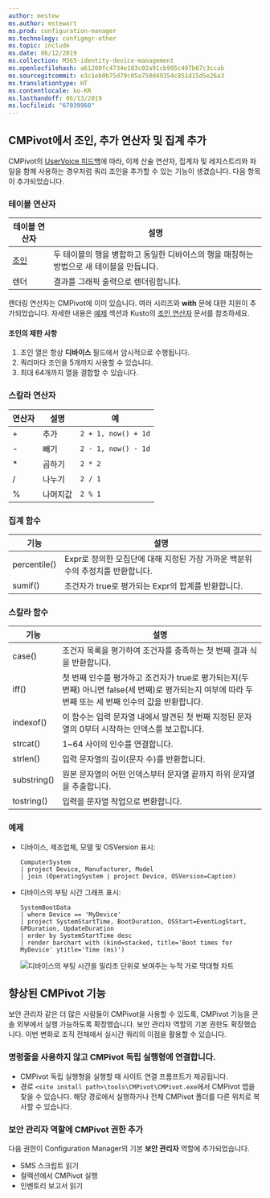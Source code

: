 ```yaml
---
author: mestew
ms.author: mstewart
ms.prod: configuration-manager
ms.technology: configmgr-other
ms.topic: include
ms.date: 06/12/2019
ms.collection: M365-identity-device-management
ms.openlocfilehash: a61200fc4734e103c02a91cb995c497b67c3ccab
ms.sourcegitcommit: e3c1eb0b75d79c05a750d49354c851d15d5e26a3
ms.translationtype: HT
ms.contentlocale: ko-KR
ms.lasthandoff: 06/13/2019
ms.locfileid: "67039960"
---
```

## <a name="bkmk_cmpivot"></a> CMPivot에서 조인, 추가 연산자 및 집계 추가
<!--4054074-->
 CMPivot의 [UserVoice 피드백](https://configurationmanager.uservoice.com/forums/300492-ideas/suggestions/35636239-cmpivot-additional-operators-and-joins)에 따라, 이제 산술 연산자, 집계자 및 레지스트리와 파일을 함께 사용하는 경우처럼 쿼리 조인을 추가할 수 있는 기능이 생겼습니다. 다음 항목이 추가되었습니다.

### <a name="table-operators"></a>테이블 연산자

|테이블 연산자| 설명|
|-----|-----|
| [조인](https://docs.microsoft.com/azure/kusto/query/joinoperator)| 두 테이블의 행을 병합하고 동일한 디바이스의 행을 매칭하는 방법으로 새 테이블을 만듭니다.|
|렌더|결과를 그래픽 출력으로 렌더링합니다.|

렌더링 연산자는 CMPivot에 이미 있습니다. 여러 시리즈와 **with** 문에 대한 지원이 추가되었습니다. 자세한 내용은 [예제](#bkmk_cmpivot-examples) 섹션과 Kusto의 [조인 연산자](https://docs.microsoft.com/azure/kusto/query/joinoperator) 문서를 참조하세요. 

#### <a name="limitations-for-joins"></a>조인의 제한 사항

1. 조인 열은 항상 **디바이스** 필드에서 암시적으로 수행됩니다.
1. 쿼리마다 조인을 5개까지 사용할 수 있습니다.
1. 최대 64개까지 열을 결합할 수 있습니다.

### <a name="scalar-operators"></a>스칼라 연산자

|연산자| 설명|예|
|-----|-----|-----|
| + | 추가| `2 + 1, now() + 1d`|
| - |  빼기| `2 - 1, now() - 1d`|
| * | 곱하기| `2 * 2`|
| / | 나누기 | `2 / 1`|
| % | 나머지값 | `2 % 1`

### <a name="aggregation-functions"></a>집계 함수

|기능| 설명|
|-----|-----|
| percentile()| Expr로 정의한 모집단에 대해 지정된 가장 가까운 백분위수의 추정치를 반환합니다.|
| sumif() | 조건자가 true로 평가되는 Expr의 합계를 반환합니다.|

### <a name="scalar-functions"></a>스칼라 함수

|기능| 설명|
|-----|-----|
| case()| 조건자 목록을 평가하여 조건자를 충족하는 첫 번째 결과 식을 반환합니다. |
| iff() | 첫 번째 인수를 평가하고 조건자가 true로 평가되는지(두 번째) 아니면 false(세 번째)로 평가되는지 여부에 따라 두 번째 또는 세 번째 인수의 값을 반환합니다.|
 | indexof() | 이 함수는 입력 문자열 내에서 발견된 첫 번째 지정된 문자열의 0부터 시작하는 인덱스를 보고합니다.|
| strcat() | 1~64 사이의 인수를 연결합니다. |
| strlen()| 입력 문자열의 길이(문자 수)를 반환합니다.|
| substring() | 원본 문자열의 어떤 인덱스부터 문자열 끝까지 하위 문자열을 추출합니다. |
| tostring() | 입력을 문자열 작업으로 변환합니다. |


### <a name="bkmk_cmpivot-examples"></a> 예제

- 디바이스, 제조업체, 모델 및 OSVersion 표시:

   ```Kusto
   ComputerSystem
   | project Device, Manufacturer, Model
   | join (OperatingSystem | project Device, OSVersion=Caption)
   ```

- 디바이스의 부팅 시간 그래프 표시:

   ```Kusto
   SystemBootData
   | where Device == 'MyDevice'
   | project SystemStartTime, BootDuration, OSStart=EventLogStart, GPDuration, UpdateDuration
   | order by SystemStartTime desc
   | render barchart with (kind=stacked, title='Boot times for MyDevice' ytitle='Time (ms)')
   ```
 
   ![디바이스의 부팅 시간을 밀리초 단위로 보여주는 누적 가로 막대형 차트](../../media/4054074-render-using-with-statement.png)


## <a name="improvements-to-cmpivot"></a>향상된 CMPivot 기능

보안 관리자 같은 더 많은 사람들이 CMPivot을 사용할 수 있도록, CMPivot 기능을 콘솔 외부에서 실행 가능하도록 확장했습니다. 보안 관리자 역할의 기본 권한도 확장했습니다. 이번 변화로 조직 전체에서 실시간 쿼리의 이점을 활용할 수 있습니다.

### <a name="connect-to-cmpivot-standalone-without-using-the-command-line"></a>명령줄을 사용하지 않고 CMPivot 독립 실행형에 연결합니다.
<!--4619340-->

- CMPivot 독립 실행형을 실행할 때 사이트 연결 프롬프트가 제공됩니다. 
- 경로 `<site install path>\tools\CMPivot\CMPivot.exe`에서 CMPivot 앱을 찾을 수 있습니다. 해당 경로에서 실행하거나 전체 CMPivot 폴더를 다른 위치로 복사할 수 있습니다.
 
### <a name="added-cmpivot-permissions-to-the-security-administrator-role"></a>보안 관리자 역할에 CMPivot 권한 추가
<!--4683130-->

다음 권한이 Configuration Manager의 기본 **보안 관리자** 역할에 추가되었습니다.
 - SMS 스크립트 읽기
 - 컬렉션에서 CMPivot 실행
 - 인벤토리 보고서 읽기


